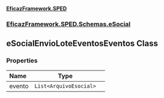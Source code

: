 #### [EficazFramework.SPED](EficazFrameworkSPED.md 'EficazFramework SPED')
### [EficazFramework.SPED.Schemas.eSocial](EficazFramework.SPED.Schemas.eSocial.md 'EficazFramework.SPED.Schemas.eSocial')

## eSocialEnvioLoteEventosEventos Class
### Properties

| Name | Type | |
| :--- | :---: | :--- |
| evento | `List<ArquivoEsocial>` |  |
